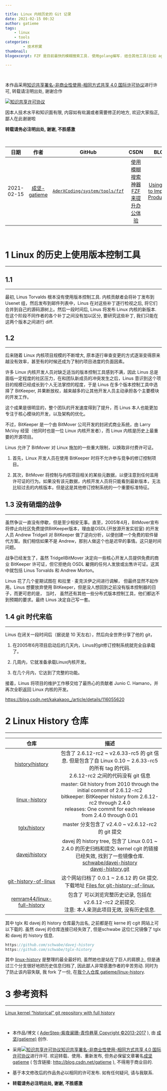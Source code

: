 ```yaml
---

title: Linux 内核历史的 Git 记录
date: 2021-02-15 00:32
author: gatieme
tags:
    - linux
    - tools
categories:
        - 技术积累
thumbnail:
blogexcerpt: FZF 是目前最快的模糊搜索工具. 使用golang编写. 结合其他工具(比如 ag 和 fasd)可以完成非常多的工作. 前段时间, 有同事给鄙人推荐了 FZF, 通过简单的配置, 配合 VIM/GIT 等工具食用, 简直事半功倍, 效率指数级提升, 因此推荐给大家.

---
```


<br>

本作品采用<a rel="license" href="http://creativecommons.org/licenses/by-nc-sa/4.0/">知识共享署名-非商业性使用-相同方式共享 4.0 国际许可协议</a>进行许可, 转载请注明出处, 谢谢合作

<a rel="license" href="http://creativecommons.org/licenses/by-nc-sa/4.0/"><img alt="知识共享许可协议" style="border-width:0" src="https://i.creativecommons.org/l/by-nc-sa/4.0/88x31.png" /></a>

因本人技术水平和知识面有限, 内容如有纰漏或者需要修正的地方, 欢迎大家指正, 鄙人在此谢谢啦

**转载请务必注明出处, 谢谢, 不胜感激**

<br>

| 日期 | 作者 | GitHub| CSDN | BLOG |
| ------- |:-------:|:-------:|:-------:|:-------:|
| 2021-02-15 | [成坚-gatieme](https://kernel.blog.csdn.net) | [`AderXCoding/system/tools/fzf`](https://github.com/gatieme/AderXCoding/tree/master/system/tools/fzf) | [使用模糊搜索神器 FZF 来提升办公体验](https://blog.csdn.net/gatieme/article/details/113828826) | [Using FZF to Improve Productivit](https://oskernellab.com/2021/02/15/2021/0215-0001-Using_FZF_to_Improve_Productivity)|


<br>

# 1 Linux 的历史上使用版本控制工具
-------

## 1.1
-------


最初, Linus Torvalds 根本没有使用版本控制工具. 内核贡献者会将补丁发布到 Usenet 组，然后发布到邮件列表中，Linus 在对这些补丁逐行检视之后, 将它们合并到自己的源码源树上。然后一段时间后, Linus 将发布 Linux 内核的新版本. 在这个阶段不同作者的各个补丁之间没有加以区分, 要研究这些补丁, 我们只能在这两个版本之间进行 diff.



## 1.2
-------

后来随着 Linux 内核项目规模的不断增大, 原本逐行审查变更的方式逐渐变得原来越没有效率，甚至有的时候还成为了制约项目进度的负面因素。

许多 Linux 内核开发人员对缺乏适当的版本控制工具感到不满，因此 Linus 总是面临一定程度的社区压力，在和团队新成员的冲突发生之后，Linus 意识到这个项目的规模已经成长到个人无法掌控的程度，于是 Linus 在多个版本控制工具中选择了 BitKeeper, 并果断放权，越来越多的让其他开发人员主动承担各个主要模块的开发工作。

这个成果是很明显的，整个团队的开发速度得到了提升，而 Linus 本人也能更加专注于核心模块的开发，以及架构的优化。

不过，BitKeeper 是一个由 BitMover 公司开发的封闭式商业系统，由 Larry McVoy 经营（他同时也是一位 Linux 内核开发者），而 Linux 内核是历史上最重要的开源项目。

Linus 允许了 BitMover 对 Linux 施加的一些重大限制，以换取非付费许可证。

1.  首先，Linux 开发人员在使用 BitKeeper 时将不允许参与竞争的修订控制项目。

2.  其次，BitMover 将控制与内核项目相关的某些元数据，以便注意到任何滥用许可证的行为。如果没有该元数据，内核开发人员将只能看到最新版本，无法比较过去的内核版本，但是这是其他修订控制系统的一个重要标准特征。

## 1.3 没有硝烟的战争
-------

虽然争议一直没有停歇，但是至少相安无事。直至，2005年4月，BitMover宣布将停止向社区免费提供BitKeeper版本，理由是OSDL(开放源开发实验室) 的开发人员 Andrew Tridgell 对 BitKeeper 做了逆向分析，以便创建一个免费的软件替代方案。我们相信如果不是 Andrew，那别人做这个也是迟早的事情。这只是时间问题。

战争已经发生了，虽然 TridgellBitMover 决定向一些核心开发人员提供免费的商业 BitKeeper 许可证，但它拒绝向 OSDL 雇佣的任何人发放或出售许可证。这其中就包括 Linus Torvalds 和 Andrew Morton。

Linus 花了几个星期试图在 和拉里 · 麦克沃伊之间进行调解， 但最终显然不起作用。Linus 想要放弃使用 BitKeeper，但是没人想回到之前没有版本控制器的日子，而更可悲的是， 当时， 虽然还有其他一些分布式版本控制工具，他们都达不到预期的要求。最终 Linus 决定自己写一套。

## 1.4 git 时代来临
-------

Linus 在闭关一段时间后（据说是 10 天左右），然后向全世界分享了他的 git，

1.  在2005年6月项目启动后的几天内，Linus的git修订控制系统就完全自承载了。

2.  几周内，它就准备承载Linux内核开发。

3.  在几个月内，它达到了完整的功能。

接着，Linus 将项目的维护工作移交给了最热心的贡献者 Junio C. Hamano，并再次全职返回 Linux 内核的开发。

https://blog.csdn.net/kakakaoo_/article/details/116055620

# 2 Linux History 仓库
-------


| 仓库 | 描述 |
|:---:|:---:|
| [history/history](https://git.kernel.org/pub/scm/linux/kernel/git/history/history.git) | 包含了 2.6.12-rc2 ~ v2.6.33-rc5 的 git 信息. 但是包含了自 Linux 0.10 ~ 2.6.33-rc5 的所有 tag 的代码.<br>2.6.12-rc2 之间的代码没有 git 信息 |
| [linux-history](https://github.com/tbodt/linux-history) | master: Git history from 2010 through the initial commit of 2.6.12-rc2<br>bitkeeper: BitKeeper history from 2.6.12-rc2 through 2.4.0<br>releases: One commit for each release from 2.4.0 through 0.01 |
| [tglx/history](https://git.kernel.org/pub/scm/linux/kernel/git/tglx/history.git) | master 分支包含了 v2.4.0 ~ v2.6.12-rc2 的 git 提交 |
| [davej/history](https://git.kernel.org/pub/scm/linux/kernel/git/davej/history.git) | davej 的 history tree, 包含了 Linux 0.01 ~ 2.4.0 的历史归档和提交. kernel cgit 的链接已经失效, 找到了一些镜像仓库.<br>[schwabe/davej-history](https://github.com/schwabe/davej-history)<br>[davej-history.git](https://repo.or.cz/w/davej-history.git) |
| [git-history-of-linux](https://archive.org/details/git-history-of-linux) | 这个网站归档了 0.0.1 ~ 2.6.12 的 Git 提交. 下载地址 [Files for git-history-of-linux](https://archive.org/download/git-history-of-linux),
| [remram44/linux-full-history](https://github.com/remram44/linux-full-history/tree/explanation) | 包含了 可以浏览完整历史记录, 包括在 v2.6.12-rc2 之前提交.<br>注意: 本人亲测此项目无效, 没有历史信息. |


其中 tglx 和 davej 的 history 仓库最为出名, 之前都是在 kerne 的 cgit 网站上可以下载的. 虽然 davej 的仓库连接已经失效了, 但是schwabe 这位仁兄镜像了 tglx 和 davej 的 history 信息.

```cpp
https://github.com/schwabe/davej-history
https://github.com/schwabe/tglx-history
```

其中 [linux-history](https://github.com/tbodt/linux-history) 是整理的最全最好的, 虽然她也是站在了巨人的肩膀上, 但是通过三个分支很好地把历史信息归档了, 因此鄙人非常感激作者的辛苦劳动. 同时为了防止该内容失联, 我 fork 了一份, 在[我个人仓库 gatieme/linux-history](https://github.com/gatieme/linux-history).


# 3 参考资料
-------


[Linux kernel “historical” git repository with full history](https://stackoverflow.com/questions/3264283/linux-kernel-historical-git-repository-with-full-history)


<br>

*   本作品/博文 ( [AderStep-紫夜阑珊-青伶巷草 Copyright ©2013-2017](http://blog.csdn.net/gatieme) ), 由 [成坚(gatieme)](http://blog.csdn.net/gatieme) 创作.

*   采用<a rel="license" href="http://creativecommons.org/licenses/by-nc-sa/4.0/"><img alt="知识共享许可协议" style="border-width:0" src="https://i.creativecommons.org/l/by-nc-sa/4.0/88x31.png" /></a><a rel="license" href="http://creativecommons.org/licenses/by-nc-sa/4.0/">知识共享署名-非商业性使用-相同方式共享 4.0 国际许可协议</a>进行许可. 欢迎转载、使用、重新发布, 但务必保留文章署名[成坚gatieme](http://blog.csdn.net/gatieme) ( 包含链接: http://blog.csdn.net/gatieme ), 不得用于商业目的.

*   基于本文修改后的作品务必以相同的许可发布. 如有任何疑问, 请与我联系.

*   **转载请务必注明出处, 谢谢, 不胜感激**
<br>
